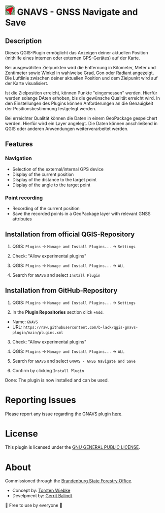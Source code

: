 <h1>
  <img src="./gnavs/icon.png" alt="Logo Plugin"/>
  GNAVS - GNSS Navigate and Save
</h1>

## Description

Dieses QGIS-Plugin ermöglicht das Anzeigen deiner aktuellen Position (mithilfe eines internen oder externen GPS-Gerätes) auf der Karte.

Bei ausgewählten Zielpunkten wird die Entfernung in Kilometer, Meter und Zentimeter sowie Winkel in wahlweise Grad, Gon oder Radiant angezeigt. Die Luftlinie zwischen deiner aktuellen Position und dem Zielpunkt wird auf der Karte visualisiert.

Ist die Zielposition erreicht, können Punkte "eingemessen" werden. Hierfür werden solange DAten erhoben, bis die gewünsche Qualität erreicht wird. In den Einstellungen des Plugins können Anforderungen an die Genauigkeit der Positionsbestimmung festgelegt werden.

Bei erreichter Qualität können die Daten in einem GeoPackage gespeichert werden. Hierfür wird ein Layer angelegt. Die Daten können anschließend in QGIS oder anderen Anwendungen weiterverarbeitet werden.

## Features

### Navigation
- Selection of the external/internal GPS device
- Display of the current position
- Display of the distance to the target point
- Display of the angle to the target point

### Point recording
- Recording of the current position
- Save the recorded points in a GeoPackage layer with relevant GNSS attributes

## Installation from official QGIS-Repository

1. QGIS: ``Plugins`` -> ``Manage and Install Plugins...`` -> ``Settings``

2. Check: "Allow experimental plugins"

3. QGIS: ``Plugins`` -> ``Manage and Install Plugins...`` -> ``ALL``

4. Search for `GNAVS` and select `Install Plugin`


## Installation from GitHub-Repository

1. QGIS: ``Plugins`` -> ``Manage and Install Plugins...`` -> ``Settings``

2. In the **Plugin Repositories** section click `+Add`.

  - Name: `GNAVS`
  - URL: `https://raw.githubusercontent.com/b-lack/qgis-gnavs-plugin/main/plugins.xml`

3. Check: "Allow experimental plugins"

4. QGIS: ``Plugins`` -> ``Manage and Install Plugins...`` -> ``ALL``

5. Search for `GNAVS` and select `GNAVS - GNSS Navigate and Save`

6. Confirm by clicking `Install Plugin`

Done: The plugin is now installed and can be used.

# Reporting Issues

Please report any issue regarding the GNAVS plugin [here](https://github.com/b-lack/qgis-gnavs-plugin/issues).

# License

This plugin is licensed under the [GNU GENERAL PUBLIC LICENSE](./LICENSE).

# About

Commissioned through the [Brandenburg State Forestry Office](https://forst.brandenburg.de/).

- Concept by: [Torsten Wiebke](https://www.gruenecho.de/)
- Develpment by: [Gerrit Balindt](https://gruenecho.de/)


💚 Free to use by everyone 💚